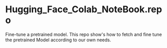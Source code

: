 # Hugging_Face_Colab_NoteBook.repo
Fine-tune a pretrained model. This repo show's how to fetch and fine tune the pretrained Model according to our own needs.
